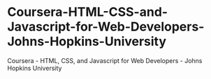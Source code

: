 # Coursera-HTML-CSS-and-Javascript-for-Web-Developers-Johns-Hopkins-University
Coursera - HTML, CSS, and Javascript for Web Developers - Johns Hopkins University
